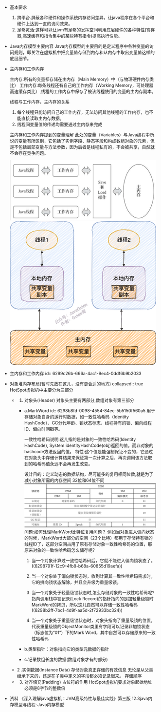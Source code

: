 - 基本要求
  1. 跨平台.屏蔽各种硬件和操作系统内存访问差异，让java程序在各个平台和硬件上达到一直的访问效果。
  2. 足够灵活:这样可以让jvm有足够的发挥空间利用底层硬件的各种特性(寄存器,高速缓存和指令集中的某些特有指令)提高执行性能。
- Java内存模型主要内容
  Java内存模型的主要目的是定义程序中各种变量的访问规则，即关注在虚拟机中把变量值存储到内存和从内存中取出变量值这样的底层细节。
- 主内存和工作内存
  
  主内存:所有的变量都存储在主内存（Main Memory）中（与物理硬件内存类比）
  工作内存:每条线程还有自己的工作内存（Working Memory，可处理器高速缓存类比）,线程的工作内存中保存了被该线程使用的变量的主内存副本。
  
  线程与工作内存，主内存的关系
  1. 每个线程只能访问自己的工作内存，无法访问其他线程的工作内存，也不能直接读取主内存数据。
  2. 线程间变量值的传递均需要通过主内存来完成
  
  主内存和工作内存提到的变量理解
  此处的变量（Variables）与Java编程中所说的变量有所区别，它包括了实例字段、静态字段和构成数组对象的元素，但是不包括局部变量与方法参数，因为后者是线程私有的，不会被共享，自然就不会存在竞争问题。
  
  ![截屏2022-06-05 上午10.36.45.png](../assets/截屏2022-06-05_上午10.36.45_1654396690930_0.png)
  ![image.png](../assets/image_1654243989141_0.png)
- 主内存和工作内存
  id:: 6299c26b-666a-4ac1-9ec4-0ddf6b9b2033
- 对象堆内存布局(暂时先放在这儿，没有更合适的地方)
  collapsed:: true
  HotSpot虚拟机中主要分为三部分
	- 1. 对象头(Header)
	  对象头主要有两部分,数组对象有第三部分
		- a.MarkWord
		  id:: 6298b8fd-0098-4554-84ec-5b5150f560a5
		  用于存储对象自身的运行时数据，如一致性哈希码（Identity HashCode）、GC分代年龄、锁状态标志、线程持有的锁、偏向线程ID、偏向时间戳等。
		  
		  一致性哈希码说明:这儿指的是对象的一致性哈希码(Identity HashCode),
		  System.identityHashCode(obj)返回的值。而非对象的hashcode方法返回的值。
		  特性:这个值是能强制保证不变的，它通过在对象头中存储计算结果来保证第一次计算之后，再次调用该方法取到的哈希码值永远不会再发生改变。
		  
		  设计目的：定义动态的数据结构，尽可能多的复用相同位数,就是为了减小对象所需的内存空间
		  32位和64位不同
		  ![32位虚拟机对象头MarkWord.png](../assets/截屏2022-06-02_下午9.11.26_1654175648260_0.png)
		  问题:如何处理MarkWord比特位复用问题？
		  例如当对象进入偏向状态的时候，MarkWord大部分的空间（23个比特）都用于存储持有锁的线程ID了，这部分空间占用了原有存储对象一致性哈希码的位置，那原来对象的一致性哈希码怎么储存呢?
		  1. 当一个对象计算过一致性哈希码后，它就不能进入偏向锁状态了。 ((6298791f-12c9-4fb8-b68a-60855d19aefa)) 
		  2. 当一个对象处于偏向锁状态时，收到计算其一致性哈希码需求时，它的排向锁状态解除，并且会升级为重量级锁。
		  3. 当一个对象处于轻量级锁状态时,怎么存储对象的一致性哈希码呢?
		  指向调用栈中锁记录(Lock Record)的指针指向的是加轻量级锁时MarkWord的拷贝，所以这儿自然可以存储一致性哈希码 ((6298b2ff-7bc1-4d9f-aa5d-2f72933bc324)) 
		  
		  4. 当一个对象处于重量级锁状态时，对象头指向了重量级锁的位置，代表重量级锁的ObjectMonitor类里有字段可以记录非加锁状态（标志位为“01”）下的Mark Word，其中自然可以存储原来的一致性哈希码
		- b.类型指针：对象指向它的类型元数据的指针
		- c.记录数组长度的数据(数组对象才有的部分)
	- 2 .实例数据(Instance Data)
	  存储对象真正存储的有效信息
	  无论是从父类继承下来的，还是在子类中定义的字段都必须记录起来。
	  存储顺序
	- 3. 对齐填充(Padding)
	  占位符的作用
	  HotSpot虚拟机要求对象起始地址必须是8字节的整数倍
- 资料
  《深入理解java虚拟机：JVM高级特性与最佳实践》第三版 12.3java内存模型与线程-Java内存模型